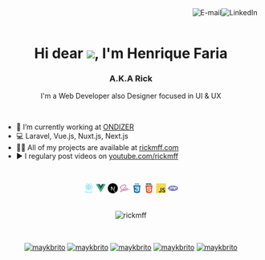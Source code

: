 <a href="https://www.linkedin.com/in/rickmff">
<img align="right" alt="LinkedIn" src="https://img.shields.io/badge/-%20rickmff%20-blue"/>
</a>
<a href="mailto:m.rickmff@gmail.com">
<img align="right" alt="E-mail" src="https://img.shields.io/badge/-%20How%20to%20reach%20me%20-red"/>
</a>
<br/>

<br/>

<h1 align="center">Hi dear <img src="https://raw.githubusercontent.com/kaueMarques/kaueMarques/master/hi.gif" width="30px">, I'm Henrique Faria</h1>
<h3 align="center">A.K.A Rick</h3>
<p align="center">I'm a Web Developer also Designer focused in UI & UX</p>

<br/>

 -   🚀 I’m currently working at [ONDIZER](https://ondizer.com/)
 -   💻 Laravel, Vue.js, Nuxt.js, Next.js
 -   👨‍💻 All of my projects are available at [rickmff.com](https://rickmff.com)
 -   ▶️ I regulary post videos on [youtube.com/rickmff](https://youtube.com/rickmff)

<br/>

<p align="center">
<img align="center" src="https://raw.githubusercontent.com/devicons/devicon/master/icons/react/react-original-wordmark.svg" alt="react" width="20" height="20" color="red"/>
<img align="center" src="https://raw.githubusercontent.com/devicons/devicon/master/icons/vuejs/vuejs-original.svg" alt="vue" width="20" height="20" color="red"/>
<img align="center" src="https://raw.githubusercontent.com/devicons/devicon/master/icons/nextjs/nextjs-original.svg" alt="next" width="20" height="20" color="red"/>
<img align="center" src="https://raw.githubusercontent.com/devicons/devicon/master/icons/sass/sass-original.svg" alt="sass" width="20" height="20" color="red"/>
<img align="center" src="https://raw.githubusercontent.com/devicons/devicon/master/icons/css3/css3-plain-wordmark.svg" alt="css3"  width="20" height="20"/>
<img align="center" src="https://raw.githubusercontent.com/devicons/devicon/master/icons/html5/html5-original-wordmark.svg" alt="html5"  width="20" height="20"/>
<img align="center" src="https://raw.githubusercontent.com/devicons/devicon/master/icons/javascript/javascript-original.svg" alt="javascript" width="20" height="20"/>
<img align="center" src="https://raw.githubusercontent.com/devicons/devicon/master/icons/php/php-plain.svg" alt="php" width="20" height="20"/>
<br/>
<br/>
<br/>

<img align="center" src="https://github-readme-stats.vercel.app/api?username=rickmff&show_icons=true" alt="rickmff"/> 
</p>
<br/>

<p align="center">
<a href="https://codepen.io/rickmff" target="blank"><img align="center" src="https://cdn.jsdelivr.net/npm/simple-icons@3.0.1/icons/codepen.svg" alt="maykbrito" height="20" width="20" /></a>
<a href="https://twitter.com/rickmff" target="blank"><img align="center" src="https://cdn.jsdelivr.net/npm/simple-icons@3.0.1/icons/twitter.svg" alt="maykbrito" height="20" width="20" /></a>
<a href="https://linkedin.com/in/rickmff" target="blank"><img align="center" src="https://cdn.jsdelivr.net/npm/simple-icons@3.0.1/icons/linkedin.svg" alt="maykbrito" height="20" width="20" /></a>
<a href="https://fb.com/rickmff" target="blank"><img align="center" src="https://cdn.jsdelivr.net/npm/simple-icons@3.0.1/icons/facebook.svg" alt="maykbrito" height="20" width="20" /></a>
<a href="https://instagram.com/rickmff" target="blank"><img align="center" src="https://cdn.jsdelivr.net/npm/simple-icons@3.0.1/icons/instagram.svg" alt="maykbrito" height="20" width="20" /></a>
</p>
